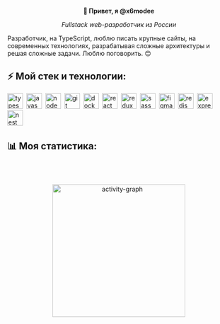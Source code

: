 <p
  align="center"
  style="border-bottom: none"
>
  <b>👋 Привет, я @x6modee</b>
</p>
<p align="center"><i>Fullstack web-разработчик из России</i></p>

<p>
  Разработчик, на TypeScript, люблю писать крупные сайты, на современных технологиях, разрабатывая сложные архитектуры и
  решая сложные задачи. Люблю поговорить. 😊
</p>

<h2 style="border-bottom: none"><b>⚡️ Мой стек и технологии:</b></h2>
<p align="left">
  <img
    src="https://cdn.jsdelivr.net/gh/devicons/devicon/icons/typescript/typescript-original.svg"
    alt="typescript"
    width="35"
    height="35"
  />&nbsp;
  <img
    src="https://cdn.jsdelivr.net/gh/devicons/devicon/icons/javascript/javascript-original.svg"
    alt="javascript"
    width="35"
    height="35"
  />&nbsp;
  <img
    src="https://cdn.jsdelivr.net/gh/devicons/devicon/icons/nodejs/nodejs-original.svg"
    alt="node"
    width="35"
    height="35"
  />&nbsp;
  <img
    src="https://cdn.jsdelivr.net/gh/devicons/devicon/icons/git/git-original.svg"
    alt="git"
    width="35"
    height="35"
  />&nbsp;
  <img
    src="https://cdn.jsdelivr.net/gh/devicons/devicon/icons/docker/docker-original.svg"
    alt="docker"
    width="35"
    height="35"
  />&nbsp;
  <img
    src="https://cdn.jsdelivr.net/gh/devicons/devicon/icons/react/react-original.svg"
    alt="react"
    width="35"
    height="35"
  />&nbsp;
  <img
    src="https://cdn.jsdelivr.net/gh/devicons/devicon/icons/redux/redux-original.svg"
    alt="redux"
    width="35"
    height="35"
  />&nbsp;
  <img
    src="https://cdn.jsdelivr.net/gh/devicons/devicon/icons/sass/sass-original.svg"
    alt="sass"
    width="35"
    height="35"
  />&nbsp;
  <img
    src="https://cdn.jsdelivr.net/gh/devicons/devicon/icons/figma/figma-original.svg"
    alt="figma"
    width="35"
    height="35"
  />&nbsp;
  <img
    src="https://cdn.jsdelivr.net/gh/devicons/devicon/icons/redis/redis-original.svg"
    alt="redis"
    width="35"
    height="35"
  />&nbsp;
  <img
    src="https://cdn.jsdelivr.net/gh/devicons/devicon/icons/express/express-original.svg"
    alt="express"
    width="35"
    height="35"
  />&nbsp;
  <img
    src="https://img.icons8.com/?size=512&id=9ESZMOeUioJS&format=png"
    alt="nest"
    width="35"
    height="35"
  />&nbsp;
</p>

<h2 style="border-bottom: none"><b>📊 Моя статистика:</b></h2>
<br />

<br />
<p style="text-align: center">
  <img
    src="https://github-readme-activity-graph.vercel.app/graph?username=x6mode&radius=16&theme=react&area=true&order=5"
    alt="activity-graph"
    height="300"
  />
</p>
